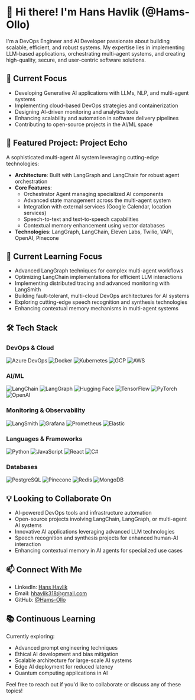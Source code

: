 # 👋 Hi there! I'm Hans Havlik (@Hams-Ollo)

I'm a DevOps Engineer and AI Developer passionate about building scalable, efficient, and robust systems. My expertise lies in implementing LLM-based applications, orchestrating multi-agent systems, and creating high-quality, secure, and user-centric software solutions.

## 🚀 Current Focus

- Developing Generative AI applications with LLMs, NLP, and multi-agent systems
- Implementing cloud-based DevOps strategies and containerization
- Designing AI-driven monitoring and analytics tools
- Enhancing scalability and automation in software delivery pipelines
- Contributing to open-source projects in the AI/ML space

## 🎯 Featured Project: Project Echo

A sophisticated multi-agent AI system leveraging cutting-edge technologies:

- **Architecture**: Built with LangGraph and LangChain for robust agent orchestration
- **Core Features**:
  - Orchestrator Agent managing specialized AI components
  - Advanced state management across the multi-agent system
  - Integration with external services (Google Calendar, location services)
  - Speech-to-text and text-to-speech capabilities
  - Contextual memory enhancement using vector databases
- **Technologies**: LangGraph, LangChain, Eleven Labs, Twilio, VAPI, OpenAI, Pinecone

## 🌱 Current Learning Focus

- Advanced LangGraph techniques for complex multi-agent workflows
- Optimizing LangChain implementations for efficient LLM interactions
- Implementing distributed tracing and advanced monitoring with LangSmith
- Building fault-tolerant, multi-cloud DevOps architectures for AI systems
- Exploring cutting-edge speech recognition and synthesis technologies
- Enhancing contextual memory mechanisms in multi-agent systems

## 🛠️ Tech Stack

### DevOps & Cloud
![Azure DevOps](https://img.shields.io/badge/-Azure%20DevOps-0078D7?style=flat-square&logo=azure-devops&logoColor=white)
![Docker](https://img.shields.io/badge/-Docker-2496ED?style=flat-square&logo=docker&logoColor=white)
![Kubernetes](https://img.shields.io/badge/-Kubernetes-326CE5?style=flat-square&logo=kubernetes&logoColor=white)
![GCP](https://img.shields.io/badge/-GCP-4285F4?style=flat-square&logo=google-cloud&logoColor=white)
![AWS](https://img.shields.io/badge/-AWS-232F3E?style=flat-square&logo=amazon-aws&logoColor=white)

### AI/ML
![LangChain](https://img.shields.io/badge/-LangChain-121212?style=flat-square)
![LangGraph](https://img.shields.io/badge/-LangGraph-FF6F61?style=flat-square)
![Hugging Face](https://img.shields.io/badge/-Hugging%20Face-FFD21E?style=flat-square)
![TensorFlow](https://img.shields.io/badge/-TensorFlow-FF6F00?style=flat-square&logo=tensorflow&logoColor=white)
![PyTorch](https://img.shields.io/badge/-PyTorch-EE4C2C?style=flat-square&logo=pytorch&logoColor=white)
![OpenAI](https://img.shields.io/badge/-OpenAI-412991?style=flat-square&logo=openai&logoColor=white)

### Monitoring & Observability
![LangSmith](https://img.shields.io/badge/-LangSmith-121212?style=flat-square)
![Grafana](https://img.shields.io/badge/-Grafana-F46800?style=flat-square&logo=grafana&logoColor=white)
![Prometheus](https://img.shields.io/badge/-Prometheus-E6522C?style=flat-square&logo=prometheus&logoColor=white)
![Elastic](https://img.shields.io/badge/-Elastic-005571?style=flat-square&logo=elastic&logoColor=white)

### Languages & Frameworks
![Python](https://img.shields.io/badge/-Python-3776AB?style=flat-square&logo=python&logoColor=white)
![JavaScript](https://img.shields.io/badge/-JavaScript-F7DF1E?style=flat-square&logo=javascript&logoColor=black)
![React](https://img.shields.io/badge/-React-61DAFB?style=flat-square&logo=react&logoColor=black)
![C#](https://img.shields.io/badge/-C%23-239120?style=flat-square&logo=c-sharp&logoColor=white)

### Databases
![PostgreSQL](https://img.shields.io/badge/-PostgreSQL-336791?style=flat-square&logo=postgresql&logoColor=white)
![Pinecone](https://img.shields.io/badge/-Pinecone-000000?style=flat-square)
![Redis](https://img.shields.io/badge/-Redis-DC382D?style=flat-square&logo=redis&logoColor=white)
![MongoDB](https://img.shields.io/badge/-MongoDB-47A248?style=flat-square&logo=mongodb&logoColor=white)

## 💡 Looking to Collaborate On

- AI-powered DevOps tools and infrastructure automation
- Open-source projects involving LangChain, LangGraph, or multi-agent AI systems
- Innovative AI applications leveraging advanced LLM technologies
- Speech recognition and synthesis projects for enhanced human-AI interaction
- Enhancing contextual memory in AI agents for specialized use cases

## 📫 Connect With Me

- LinkedIn: [Hans Havlik](https://www.linkedin.com/in/hans-havlik/)
- Email: hhavlik318@gmail.com
- GitHub: [@Hams-Ollo](https://github.com/Hams-Ollo)

## 📚 Continuous Learning

Currently exploring:
- Advanced prompt engineering techniques
- Ethical AI development and bias mitigation
- Scalable architecture for large-scale AI systems
- Edge AI deployment for reduced latency
- Quantum computing applications in AI

Feel free to reach out if you'd like to collaborate or discuss any of these topics!
